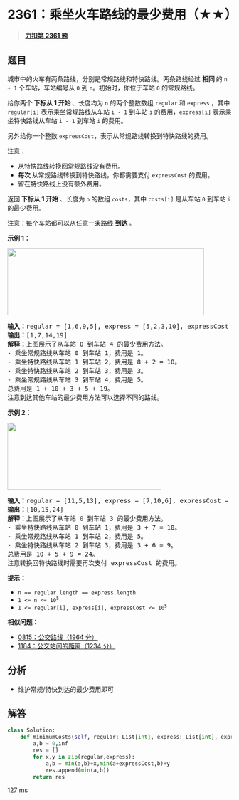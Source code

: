 # 2361：乘坐火车路线的最少费用（★★）


> <u>**[力扣第 2361 题](https://leetcode.cn/problems/minimum-costs-using-the-train-line/)**</u>

## 题目

<p>城市中的火车有两条路线，分别是常规路线和特快路线。两条路线经过 <strong>相同 </strong>的 <code>n + 1</code> 个车站，车站编号从 <code>0</code> 到 <code>n</code>。初始时，你位于车站 <code>0</code> 的常规路线。</p>

<p>给你两个<strong> 下标从 1 开始 </strong>、长度均为 <code>n</code> 的两个整数数组 <code>regular</code> 和 <code>express</code> ，其中 <code>regular[i]</code> 表示乘坐常规路线从车站 <code>i - 1</code> 到车站 <code>i</code> 的费用，<code>express[i]</code> 表示乘坐特快路线从车站 <code>i - 1</code> 到车站 <code>i</code> 的费用。</p>

<p>另外给你一个整数 <code>expressCost</code>，表示从常规路线转换到特快路线的费用。</p>

<p>注意：</p>

<ul>
<li>从特快路线转换回常规路线没有费用。</li>
<li><strong>每次 </strong>从常规路线转换到特快路线，你都需要支付 <code>expressCost</code> 的费用。</li>
<li>留在特快路线上没有额外费用。</li>
</ul>

<p>返回<strong> 下标从 1 开始</strong> 、长度为 <code>n</code> 的数组 <code>costs</code>，其中 <code>costs[i]</code> 是从车站 <code>0</code> 到车站 <code>i</code> 的最少费用。</p>

<p>注意：每个车站都可以从任意一条路线 <strong>到达 </strong>。</p>



<p><strong>示例 1：</strong></p>
<img alt="" src="https://assets.leetcode.com/uploads/2022/07/25/ex1drawio.png" style="width: 442px; height: 150px;" />
<pre>
<strong>输入：</strong>regular = [1,6,9,5], express = [5,2,3,10], expressCost = 8
<strong>输出：</strong>[1,7,14,19]
<strong>解释：</strong>上图展示了从车站 0 到车站 4 的最少费用方法。
- 乘坐常规路线从车站 0 到车站 1，费用是 1。
- 乘坐特快路线从车站 1 到车站 2，费用是 8 + 2 = 10。
- 乘坐特快路线从车站 2 到车站 3，费用是 3。
- 乘坐常规路线从车站 3 到车站 4，费用是 5。
总费用是 1 + 10 + 3 + 5 + 19。
注意到达其他车站的最少费用方法可以选择不同的路线。
</pre>

<p><strong>示例 2：</strong></p>
<img alt="" src="https://assets.leetcode.com/uploads/2022/07/25/ex2drawio.png" style="width: 346px; height: 150px;" />
<pre>
<strong>输入：</strong>regular = [11,5,13], express = [7,10,6], expressCost = 3
<strong>输出：</strong>[10,15,24]
<strong>解释：</strong>上图展示了从车站 0 到车站 3 的最少费用方法。
- 乘坐特快路线从车站 0 到车站 1，费用是 3 + 7 = 10。
- 乘坐常规路线从车站 1 到车站 2，费用是 5。
- 乘坐特快路线从车站 2 到车站 3，费用是 3 + 6 = 9。
总费用是 10 + 5 + 9 = 24。
注意转换回特快路线时需要再次支付 expressCost 的费用。
</pre>



<p><strong>提示：</strong></p>

<ul>
<li><code>n == regular.length == express.length</code></li>
<li><code>1 &lt;= n &lt;= 10<sup>5</sup></code></li>
<li><code>1 &lt;= regular[i], express[i], expressCost &lt;= 10<sup>5</sup></code></li>
</ul>


**相似问题：**
- [0815：公交路线（1964 分）](/leetcode/0815)
- [1184：公交站间的距离（1234 分）](/leetcode/1184)


## 分析

- 维护常规/特快到达的最少费用即可

## 解答

```python
class Solution:
    def minimumCosts(self, regular: List[int], express: List[int], expressCost: int) -> List[int]:
        a,b = 0,inf
        res = []
        for x,y in zip(regular,express):
            a,b = min(a,b)+x,min(a+expressCost,b)+y
            res.append(min(a,b))
        return res
```
127 ms
